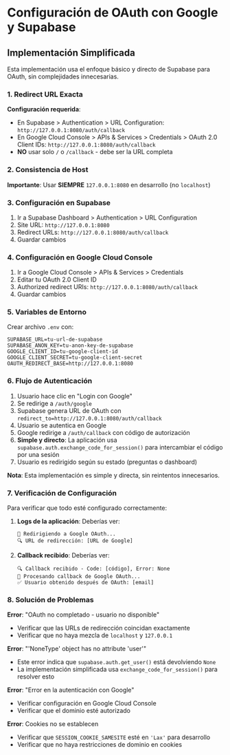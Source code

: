 # Configuración de OAuth con Google y Supabase

## Implementación Simplificada

Esta implementación usa el enfoque básico y directo de Supabase para OAuth, sin complejidades innecesarias.

### 1. Redirect URL Exacta

**Configuración requerida**:
- En Supabase > Authentication > URL Configuration: `http://127.0.0.1:8080/auth/callback`
- En Google Cloud Console > APIs & Services > Credentials > OAuth 2.0 Client IDs: `http://127.0.0.1:8080/auth/callback`
- **NO** usar solo `/` o `/callback` - debe ser la URL completa

### 2. Consistencia de Host

**Importante**: Usar **SIEMPRE** `127.0.0.1:8080` en desarrollo (no `localhost`)

### 3. Configuración en Supabase

1. Ir a Supabase Dashboard > Authentication > URL Configuration
2. Site URL: `http://127.0.0.1:8080`
3. Redirect URLs: `http://127.0.0.1:8080/auth/callback`
4. Guardar cambios

### 4. Configuración en Google Cloud Console

1. Ir a Google Cloud Console > APIs & Services > Credentials
2. Editar tu OAuth 2.0 Client ID
3. Authorized redirect URIs: `http://127.0.0.1:8080/auth/callback`
4. Guardar cambios

### 5. Variables de Entorno

Crear archivo `.env` con:
```env
SUPABASE_URL=tu-url-de-supabase
SUPABASE_ANON_KEY=tu-anon-key-de-supabase
GOOGLE_CLIENT_ID=tu-google-client-id
GOOGLE_CLIENT_SECRET=tu-google-client-secret
OAUTH_REDIRECT_BASE=http://127.0.0.1:8080
```

### 6. Flujo de Autenticación

1. Usuario hace clic en "Login con Google"
2. Se redirige a `/auth/google`
3. Supabase genera URL de OAuth con `redirect_to=http://127.0.0.1:8080/auth/callback`
4. Usuario se autentica en Google
5. Google redirige a `/auth/callback` con código de autorización
6. **Simple y directo**: La aplicación usa `supabase.auth.exchange_code_for_session()` para intercambiar el código por una sesión
7. Usuario es redirigido según su estado (preguntas o dashboard)

**Nota**: Esta implementación es simple y directa, sin reintentos innecesarios.

### 7. Verificación de Configuración

Para verificar que todo esté configurado correctamente:

1. **Logs de la aplicación**: Deberías ver:
   ```
   🔄 Redirigiendo a Google OAuth...
   🔍 URL de redirección: [URL de Google]
   ```

2. **Callback recibido**: Deberías ver:
   ```
   🔍 Callback recibido - Code: [código], Error: None
   🔄 Procesando callback de Google OAuth...
   ✅ Usuario obtenido después de OAuth: [email]
   ```

### 8. Solución de Problemas

**Error**: "OAuth no completado - usuario no disponible"
- Verificar que las URLs de redirección coincidan exactamente
- Verificar que no haya mezcla de `localhost` y `127.0.0.1`

**Error**: "'NoneType' object has no attribute 'user'"
- Este error indica que `supabase.auth.get_user()` está devolviendo `None`
- La implementación simplificada usa `exchange_code_for_session()` para resolver esto

**Error**: "Error en la autenticación con Google"
- Verificar configuración en Google Cloud Console
- Verificar que el dominio esté autorizado

**Error**: Cookies no se establecen
- Verificar que `SESSION_COOKIE_SAMESITE` esté en `'Lax'` para desarrollo
- Verificar que no haya restricciones de dominio en cookies



